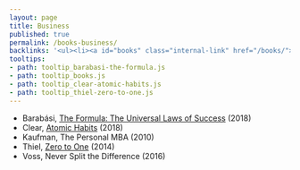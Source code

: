 ```yaml
---
layout: page
title: Business
published: true
permalink: /books-business/
backlinks: '<ul><li><a id="books" class="internal-link" href="/books/">Books</a></li></ul>'
tooltips: 
- path: tooltip_barabasi-the-formula.js
- path: tooltip_books.js
- path: tooltip_clear-atomic-habits.js
- path: tooltip_thiel-zero-to-one.js
---
```


* Barabási, <a id="barabasi-the-formula" class="internal-link" href="/barabasi-the-formula/">The Formula: The Universal Laws of Success</a> (2018)
* Clear, <a id="clear-atomic-habits" class="internal-link" href="/clear-atomic-habits/">Atomic Habits</a> (2018)
* Kaufman, The Personal MBA (2010)
* Thiel, <a id="thiel-zero-to-one" class="internal-link" href="/thiel-zero-to-one/">Zero to One</a> (2014)
* Voss, Never Split the Difference (2016)
